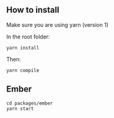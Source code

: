 ## How to install
Make sure you are using yarn (version 1)

In the root folder:

```
yarn install
```

Then:

```
yarn compile
```


## Ember

```
cd packages/ember
yarn start
```
